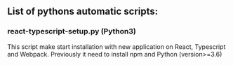 ## List of pythons automatic scripts:

### react-typescript-setup.py (Python3)
This script make start installation with new application on React, Typescript and Webpack.
Previously it need to install npm and Python (version>=3.6)


